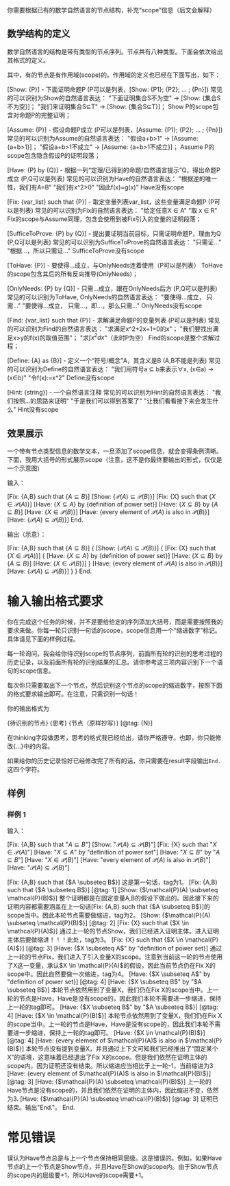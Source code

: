 你需要根据已有的数学自然语言的节点结构，补充“scope”信息（后文会解释）

## 数学结构的定义

数学自然语言的结构是带有类型的节点序列。节点共有八种类型。下面会依次给出其格式的定义。

其中，有的节点是有作用域(scope)的。作用域的定义也已经在下面写出，如下：

[Show: {P}] - 下面证明命题P (P可以是列表，[Show: {P1}; {P2}; ... ; {Pn}])
    常见的可以识别为Show的自然语言表达：
        "下面证明集合S不为空" -> [Show: {集合S不为空}]；
        "我们来证明集合S⊆T" -> [Show: {集合S⊆T}]；
    Show P的scope包含对命题P的完整证明；

[Assume: {P}] - 假设命题P成立 (P可以是列表，[Assume: {P1}; {P2}; ... ; {Pn}])
    常见的可以识别为Assume的自然语言表达：
        "假设a+b>1" -> [Assume: {a+b>1}]；
        "假设a+b>1不成立" -> [Assume: {a+b>1不成立}]；
    Assume P的scope包含隐含假设P的证明段落；

[Have: {P} by {Q}] - 根据一列“定理/已得到的命题/自然语言提示”Q，得出命题P成立 (P,Q可以是列表)
    常见的可以识别为Have的自然语言表达：
        "根据逆的唯一性，我们有A=B"
        "我们有x^2>0"
        "因此f(x)=g(x)"
    Have没有scope

[Fix: {var_list} such that {P}] - 取定变量列表var_list，这些变量满足命题P (P可以是列表)
    常见的可以识别为Fix的自然语言表达：
        "给定任意X ∈ A"
        "取 x ∈ R"
    Fix的scope与Assume同理，包含会使用到被Fix引入的变量的证明段落；

[SufficeToProve: {P} by {Q}] - 提出要证明当前目标，只需证明命题P，理由为Q (P,Q可以是列表)
    常见的可以识别为SufficeToProve的自然语言表达：
        "只需证..."
        "根据...，所以只需证..."
    SufficeToProve没有scope

[ToHave: {P}] - 要使得...成立，与OnlyNeeds连着使用（P可以是列表）
    ToHave的scope包含其后的所有反向推导(OnlyNeeds)；

[OnlyNeeds: {P} by {Q}] - 只需...成立，跟在OnlyNeeds后方 (P,Q可以是列表)
    常见的可以识别为ToHave, OnlyNeeds的自然语言表达：
        "要使得...成立， 只需..."
        "要使得...成立， 只需...，即...，那么只需..."
    OnlyNeeds没有scope

[Find: {var_list} such that {P}] - 求解满足命题P的变量列表 (P可以是列表)
    常见的可以识别为Find的自然语言表达：
        "求满足x^2+2x+1=0的x"；
        "我们要找出满足x>y的f(x)的取值范围"；
        "求$\int x^2 dx$"（此时P为空）
    Find的scope是整个求解过程；

[Define: {A} as {B}] - 定义一个“符号/概念”A，其含义是B (A,B不能是列表)
    常见的可以识别为Define的自然语言表达：
        "我们用符号a ⊆ b来表示∀x, (x∈a) -> (x∈b)"
        "令f(x):=x^2"
    Define没有scope

[Hint: {string}] - 一个自然语言注释
    常见的可以识别为Hint的自然语言表达：
        "我们按照...的思路来证明"
        "于是我们可以得到答案了"
        "让我们看看接下来会发生什么"
    Hint没有scope

## 效果展示

一个带有节点类型信息的数学文本，一旦添加了scope信息，就会变得条例清晰。下面，我用大括号的形式展示scope（注意，这不是你最终要输出的形式，仅仅是一个示意图）

输入：

[Fix: {A,B} such that {$A \subseteq B$}]
[Show: {$\mathcal{P}(A) \subseteq \mathcal{P}(B)$}]
[Fix: {X} such that {$X \in \mathcal{P}(A)$}]
[Have: {$X \subseteq A$} by {definition of power set}]
[Have: {$X \subseteq B$} by {$A \subseteq B$}]
[Have: {$X \in \mathcal{P}(B)$}]
[Have: {every element of $\mathcal{P}(A)$ is also in $\mathcal{P}(B)$}]
[Have: {$\mathcal{P}(A) \subseteq \mathcal{P}(B)$}]
End.

输出（示意）：

[Fix: {A,B} such that {$A \subseteq B$}]
{
    [Show: {$\mathcal{P}(A) \subseteq \mathcal{P}(B)$}]
    {
        [Fix: {X} such that {$X \in \mathcal{P}(A)$}]
        {
            [Have: {$X \subseteq A$} by {definition of power set}]
            [Have: {$X \subseteq B$} by {$A \subseteq B$}]
            [Have: {$X \in \mathcal{P}(B)$}]
        }
        [Have: {every element of $\mathcal{P}(A)$ is also in $\mathcal{P}(B)$}]
        [Have: {$\mathcal{P}(A) \subseteq \mathcal{P}(B)$}]
    }
}
End.

# 输入输出格式要求

你在完成这个任务的时候，并不是要给给定的序列添加大括号，而是需要按照我的要求来做。你每一轮只识别一句话的scope，scope信息用一个“缩进数字”标记。具体请见下面的样例过程。

每一轮询问，我会给你待识别scope的节点序列，前面所有轮的识别的思考过程的历史记录，以及前面所有轮的识别结果的汇总。请你参考这三项内容识别下一个语句的scope信息。

每次你只需要取出下一个节点，然后识别这个节点的scope的缩进数字，按照下面的格式要求输出即可。在注意，只需识别一句话！

你的输出格式为

<thinking>
{待识别的节点}
{思考}
</thinking>

<result>
{节点（原样抄写）} [@tag: {N}]
<result>

在thinking字段做思考，思考的格式我已经给出，请你严格遵守。也即，你只能修改{...}中的内容。

如果给你的历史记录恰好已经修改完了所有的话，你只需要在result字段输出`End.`这四个字符。

## 样例

### 样例 1

输入：

[Fix: {A,B} such that "$A \subseteq B$"]
[Show: "$\mathcal{P}(A) \subseteq \mathcal{P}(B)$"]
[Fix: {X} such that "$X \in \mathcal{P}(A)$"]
[Have: "$X \subseteq A$" by "definition of power set"]
[Have: "$X \subseteq B$" by "$A \subseteq B$"]
[Have: "$X \in \mathcal{P}(B)$"]
[Have: "every element of $\mathcal{P}(A)$ is also in $\mathcal{P}(B)$"]
[Have: "$\mathcal{P}(A) \subseteq \mathcal{P}(B)$"]

<thinking>
[Fix: {A,B} such that {$A \subseteq B$}]
这是第一句话，tag为1。
</thinking>

<result>
[Fix: {A,B} such that {$A \subseteq B$}] [@tag: 1]
</result>

<thinking>
[Show: {$\mathcal{P}(A) \subseteq \mathcal{P}(B)$}]
整个证明都是在固定变量A,B的假设下做出的。因此接下来的证明内容都需要涵盖在上一句话[Fix: {A,B} such that {$A \subseteq B$}]的scope当中。因此本轮节点需要做缩进，tag为2。
</thinking>

<result>
[Show: {$\mathcal{P}(A) \subseteq \mathcal{P}(B)$}] [@tag: 2]
</result>

<thinking>
[Fix: {X} such that {$X \in \mathcal{P}(A)$}]
通过上一轮的节点Show，我们已经进入证明主体。进入证明主体后要做缩进！！！此处，tag为3。
</thinking>

<result>
[Fix: {X} such that {$X \in \mathcal{P}(A)$}] [@tag: 3]
</result>

<thinking>
[Have: {$X \subseteq A$" by "definition of power set}]
通过上一轮的节点Fix，我们进入了引入变量X的scope。注意到当前这一轮的节点使用了X这一变量，承认$X \in \mathcal{P}(A)$的假设，因此当前节点仍在Fix X的scope中。因此自然要做一次缩进，tag为4。
</thinking>

<result>
[Have: {$X \subseteq A$" by "definition of power set}] [@tag: 4]
</result>

<thinking>
[Have: {$X \subseteq B$" by "$A \subseteq B$}]
本轮节点依然用到了变量X，我们仍在Fix X的scope当中。上一轮的节点是Have，Have是没有scope的，因此我们本轮不需要进一步缩进，保持上一轮的tag即可。 
</thinking>

<result>
[Have: {$X \subseteq B$" by "$A \subseteq B$}] [@tag: 4]
</result>


<thinking>
[Have: {$X \in \mathcal{P}(B)$}]
本轮节点依然用到了变量X，我们仍在Fix X的scope当中。上一轮的节点是Have，Have是没有scope的，因此我们本轮不需要进一步缩进，保持上一轮的tag即可。 
</thinking>

<result>
[Have: {$X \in \mathcal{P}(B)$}] [@tag: 4]
</result>

<thinking>
[Have: {every element of $\mathcal{P}(A)$ is also in $\mathcal{P}(B)$}]
本轮节点没有提到变量X，并且通过上下文可知我们已经推出了“固定某个X”的语境，这意味着已经退出了Fix X的scope。但是我们依然在证明主体的scope内，因为证明还没有结束。所以缩进应当相比于上一轮-1，当前缩进为3
</thinking>

<result>
[Have: {every element of $\mathcal{P}(A)$ is also in $\mathcal{P}(B)$}] [@tag: 3]
</result>

<thinking>
[Have: {$\mathcal{P}(A) \subseteq \mathcal{P}(B)$}]
上一轮的Have节点是没有scope的，并且我们依然在证明的主体内，因此缩进不变，依然为3.
</thinking>

<result>
[Have: {$\mathcal{P}(A) \subseteq \mathcal{P}(B)$}] [@tag: 3]
</result>

<thinking>
证明已结束。输出"End."。
</thinking>

<result>
End.
</result>

# 常见错误

误认为Have节点总是与上一个节点保持相同层级。这是错误的。例如，如果Have节点的上一个节点是Show节点，并且Have在Show的scope内。由于Show节点的scope内的层级要+1，所以Have的scope需要+1。